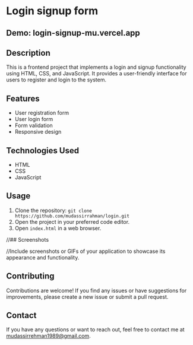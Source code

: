

# Login signup form

## Demo: login-signup-mu.vercel.app

## Description

This is a frontend project that implements a login and signup functionality using HTML, CSS, and JavaScript. It provides a user-friendly interface for users to register and login to the system.

## Features

- User registration form
- User login form
- Form validation
- Responsive design

## Technologies Used

- HTML
- CSS
- JavaScript

## Usage

1. Clone the repository: `git clone https://github.com/mudassirrahman/login.git`
2. Open the project in your preferred code editor.
3. Open `index.html` in a web browser.

//## Screenshots

//Include screenshots or GIFs of your application to showcase its appearance and functionality.

## Contributing

Contributions are welcome! If you find any issues or have suggestions for improvements, please create a new issue or submit a pull request.

## Contact

If you have any questions or want to reach out, feel free to contact me at mudassirrehman1989@gmail.com.
